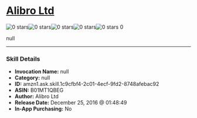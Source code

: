 # [Alibro Ltd](http://alexa.amazon.com/#skills/amzn1.ask.skill.1c9cfbf4-2c01-4ecf-9fd2-8748afebac92)
![0 stars](../../images/ic_star_border_black_18dp_1x.png)![0 stars](../../images/ic_star_border_black_18dp_1x.png)![0 stars](../../images/ic_star_border_black_18dp_1x.png)![0 stars](../../images/ic_star_border_black_18dp_1x.png)![0 stars](../../images/ic_star_border_black_18dp_1x.png) 0

null

***

### Skill Details

* **Invocation Name:** null
* **Category:** null
* **ID:** amzn1.ask.skill.1c9cfbf4-2c01-4ecf-9fd2-8748afebac92
* **ASIN:** B01MT1QBEG
* **Author:** Alibro Ltd
* **Release Date:** December 25, 2016 @ 01:48:49
* **In-App Purchasing:** No
